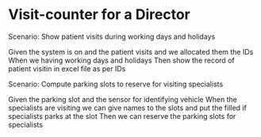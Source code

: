 # Visit-counter for a Director

Scenario: Show patient visits during working days and holidays

  Given the system is on and the patient visits and we allocated them the IDs
  When we having working days and holidays
  Then show the record of patient visitin in excel file as per IDs

Scenario: Compute parking slots to reserve for visiting specialists

  Given the parking slot and the sensor for identifying vehicle
  When the specialists are visiting we can give names to the slots and put the filled if specialists parks at the slot
  Then we can reserve the parking slots for specialists
